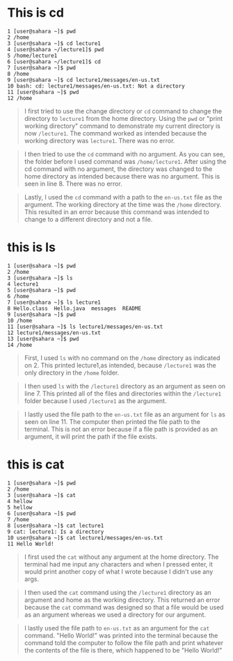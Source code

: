 # This is cd
```
1 [user@sahara ~]$ pwd
2 /home
3 [user@sahara ~]$ cd lecture1
4 [user@sahara ~/lecture1]$ pwd
5 /home/lecture1
6 [user@sahara ~/lecture1]$ cd
7 [user@sahara ~]$ pwd
8 /home
9 [user@sahara ~]$ cd lecture1/messages/en-us.txt
10 bash: cd: lecture1/messages/en-us.txt: Not a directory
11 [user@sahara ~]$ pwd
12 /home
```
>I first tried to use the change directory or ```cd``` command to change the directory
>to ```lecture1``` from the home directory. Using the ```pwd``` or "print working directory" 
>command to demonstrate my current directory is now ```/lecture1```. The command worked as 
>intended because the working directory was ```lecture1```. There was no error. 

>I then tried to use the ```cd``` command with no argument. As you can see, the folder
before I used command was ```/home/lecture1```. After using the cd command with no 
argument, the directory was changed to the home directory as intended because there 
>was no argument. This is seen in line 8. There was no error. 

>Lastly, I used the ```cd``` command with a path to the ```en-us.txt``` file as the argument.
>The working directory at the time was the ```/home``` directory. This resulted in an error 
>because this command was intended to change to a different directory and not a file.

# this is ls
```
1 [user@sahara ~]$ pwd
2 /home
3 [user@sahara ~]$ ls
4 lecture1
5 [user@sahara ~]$ pwd
6 /home
7 [user@sahara ~]$ ls lecture1
8 Hello.class  Hello.java  messages  README
9 [user@sahara ~]$ pwd
10 /home
11 [user@sahara ~]$ ls lecture1/messages/en-us.txt
12 lecture1/messages/en-us.txt
13 [user@sahara ~]$ pwd
14 /home
```

>First, I used ```ls``` with no command on the ```/home``` directory as indicated on 2. This
>printed lecture1,as intended, because ```/lecture1``` was the only directory in the
>```/home``` folder. 

>I then used ```ls``` with the ```/lecture1``` directory as an argument as seen on line 7.
>This printed all of the files and directories within the ```/lecture1``` folder
>because I used ```/lecture1``` as the argument. 

> I lastly used the file path to the ```en-us.txt``` file as an argument for ```ls``` as
> seen on line 11. The computer then printed the file path to the terminal.
> This is not an error because if a file path is provided as an argument, it will
> print the path if the file exists. 

# this is cat
```
1 [user@sahara ~]$ pwd
2 /home
3 [user@sahara ~]$ cat
4 hellow
5 hellow
6 [user@sahara ~]$ pwd
7 /home
8 [user@sahara ~]$ cat lecture1
9 cat: lecture1: Is a directory
10 user@sahara ~]$ cat lecture1/messages/en-us.txt
11 Hello World!
```

>I first used the ```cat``` without any argument at the home directory. The terminal 
>had me input any characters and when I pressed enter, it would print another 
>copy of what I wrote because I didn't use any args. 

>I then used the ```cat``` command using the ```/lecture1``` directory as an argument and 
>home as the working directory. This returned an error because the ```cat``` command
>was designed so that a file would be used as an argument whereas we used a 
>directory for our argument. 

>I lastly used the file path to ```en-us.txt``` as an argument for the ```cat``` command. 
>"Hello World!" was printed into the terminal because the command told the 
>computer to follow the file path and print whatever the contents of the file 
>is there, which happened to be "Hello World!"
